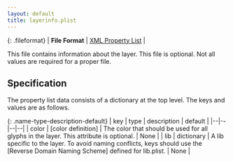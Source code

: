 ```yaml
---
layout: default
title: layerinfo.plist
---
```


{: .fileformat}
| **File Format** | [XML Property List](http://www.apple.com/DTDs/PropertyList-1.0.dtd) |

This file contains information about the layer. This file is optional. Not all values are required for a proper file.

## Specification

The property list data consists of a dictionary at the top level. The keys and values are as follows.

{: .name-type-description-default}
| key | type | description | default |
|--|--|--|--|
| color | [color definition] | The color that should be used for all glyphs in the layer. This attribute is optional. | None |
| lib | dictionary | A lib specific to the layer. To avoid naming conflicts, keys should use the [Reverse Domain Naming Scheme] defined for lib.plist. | None |
